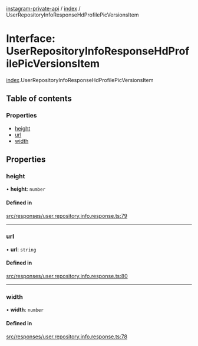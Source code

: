 [instagram-private-api](../../README.md) / [index](../../modules/index.md) / UserRepositoryInfoResponseHdProfilePicVersionsItem

# Interface: UserRepositoryInfoResponseHdProfilePicVersionsItem

[index](../../modules/index.md).UserRepositoryInfoResponseHdProfilePicVersionsItem

## Table of contents

### Properties

- [height](UserRepositoryInfoResponseHdProfilePicVersionsItem.md#height)
- [url](UserRepositoryInfoResponseHdProfilePicVersionsItem.md#url)
- [width](UserRepositoryInfoResponseHdProfilePicVersionsItem.md#width)

## Properties

### height

• **height**: `number`

#### Defined in

[src/responses/user.repository.info.response.ts:79](https://github.com/Nerixyz/instagram-private-api/blob/0e0721c/src/responses/user.repository.info.response.ts#L79)

___

### url

• **url**: `string`

#### Defined in

[src/responses/user.repository.info.response.ts:80](https://github.com/Nerixyz/instagram-private-api/blob/0e0721c/src/responses/user.repository.info.response.ts#L80)

___

### width

• **width**: `number`

#### Defined in

[src/responses/user.repository.info.response.ts:78](https://github.com/Nerixyz/instagram-private-api/blob/0e0721c/src/responses/user.repository.info.response.ts#L78)
